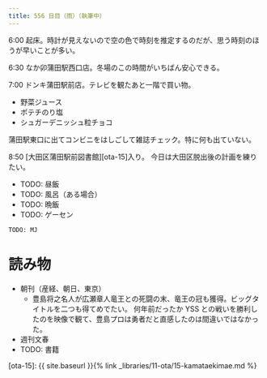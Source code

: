 ```yaml
---
title: 556 日目（雨）（執筆中）
---
```


6:00 起床。時計が見えないので空の色で時刻を推定するのだが、思う時刻のほうが早いことが多い。

6:30 なか卯蒲田駅西口店。冬場のこの時間がいちばん安心できる。

7:00 ドンキ蒲田駅前店。テレビを観たあと一階で買い物。
* 野菜ジュース
* ポテチのり塩
* シュガーデニッシュ粒チョコ

蒲田駅東口に出てコンビニをはしごして雑誌チェック。特に何も出ていない。

8:50 [大田区蒲田駅前図書館][ota-15]入り。
今日は大田区脱出後の計画を練りたい。

* TODO: 昼飯
* TODO: 風呂（ある場合）
* TODO: 晩飯
* TODO: ゲーセン

```text
TODO: MJ
```

# 読み物

* 朝刊（産経、朝日、東京）
  * 豊島将之名人が広瀬章人竜王との死闘の末、竜王の冠も獲得。ビッグタイトルを二つも得てめでたい。
    何年前だったか YSS との戦いを勝利したのを映像で観て、豊島プロは勇者だと直感したのは間違いではなかった。
* 週刊文春
* TODO: 書籍

[ota-15]: {{ site.baseurl }}{% link _libraries/11-ota/15-kamataekimae.md %}

